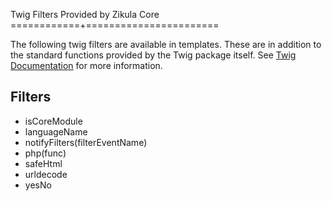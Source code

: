 Twig Filters Provided by Zikula Core
============+=======================

The following twig filters are available in templates. These are in addition to the standard functions provided
by the Twig package itself. See [Twig Documentation](http://twig.sensiolabs.org/documentation) for more information.

Filters
-------

 * isCoreModule
 * languageName
 * notifyFilters(filterEventName)
 * php(func)
 * safeHtml
 * urldecode
 * yesNo
